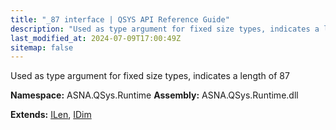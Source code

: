 ```yaml
---
title: "_87 interface | QSYS API Reference Guide"
description: "Used as type argument for fixed size types, indicates a length of 87  "
last_modified_at: 2024-07-09T17:00:49Z
sitemap: false
---
```


Used as type argument for fixed size types, indicates a length of 87 

**Namespace:** ASNA.QSys.Runtime
**Assembly:** ASNA.QSys.Runtime.dll

**Extends:** [ILen](/reference/runtime/qsys-runtime/i-len.html), [IDim](/reference/runtime/qsys-runtime/i-dim.html)
<br>
<br>
